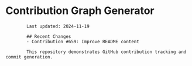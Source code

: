 # Contribution Graph Generator
            
            Last updated: 2024-11-19
            
            ## Recent Changes
            - Contribution #659: Improve README content
            
            This repository demonstrates GitHub contribution tracking and commit generation.
        
